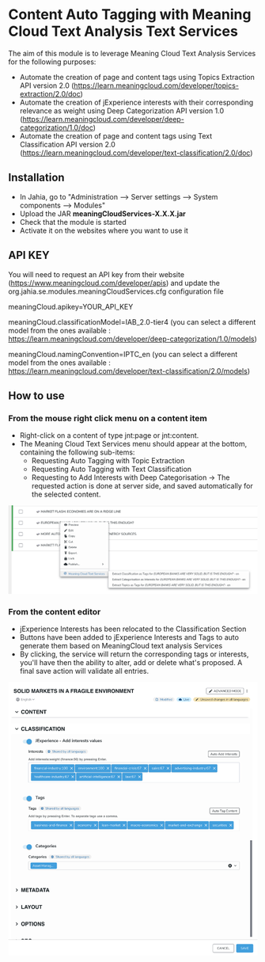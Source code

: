 
# Content Auto Tagging with Meaning Cloud Text Analysis Text Services

The aim of this module is to leverage Meaning Cloud Text Analysis Services for the following purposes:
- Automate the creation of page and content tags using Topics Extraction API version 2.0 (https://learn.meaningcloud.com/developer/topics-extraction/2.0/doc)
- Automate the creation of jExperience interests with their corresponding relevance as weight using Deep Categorization API version 1.0 (https://learn.meaningcloud.com/developer/deep-categorization/1.0/doc)
- Automate the creation of page and content tags using Text Classification API version 2.0 (https://learn.meaningcloud.com/developer/text-classification/2.0/doc)



## Installation
- In Jahia, go to "Administration --> Server settings --> System components --> Modules"
- Upload the JAR **meaningCloudServices-X.X.X.jar**
- Check that the module is started
- Activate it on the websites where you want to use it

## API KEY
You will need to request an API key from their website (https://www.meaningcloud.com/developer/apis) and update the org.jahia.se.modules.meaningCloudServices.cfg configuration file

meaningCloud.apikey=YOUR_API_KEY
 
meaningCloud.classificationModel=IAB_2.0-tier4 (you can select a different model from the ones available : https://learn.meaningcloud.com/developer/deep-categorization/1.0/models)

meaningCloud.namingConvention=IPTC_en (you can select a different model from the ones available : https://learn.meaningcloud.com/developer/text-classification/2.0/models)

## How to use
### From the mouse right click menu on a content item
- Right-click on a content of type jnt:page or jnt:content.
- The Meaning Cloud Text Services menu should appear at the bottom, containing the following sub-items:
	- Requesting Auto Tagging with Topic Extraction
    - Requesting Auto Tagging with Text Classification
	- Requesting to Add Interests with Deep Categorisation
-> The requested action is done at server side, and saved automatically for the selected content.

![picture](./src/main/resources/images/readme/meaningCloud01.png)

### From the content editor
- jExperience Interests has been relocated to the Classification Section
- Buttons have been added to jExperience Interests and Tags to auto generate them based on MeaningCloud text analysis Services
- By clicking, the service will return the corresponding tags or interests, you'll have then the ability to alter, add or delete what's proposed. A final save action will validate all entries.

![picture](./src/main/resources/images/readme/meaningCloud02.png)


